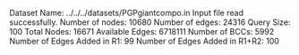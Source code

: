 Dataset Name: ../../../datasets/PGPgiantcompo.in
Input file read successfully.
Number of nodes: 10680
Number of edges: 24316
Query Size: 100
Total Nodes: 16671
Available Edges: 6718111
Number of BCCs: 5992
Number of Edges Added in R1: 99
Number of Edges Added in R1+R2: 100
